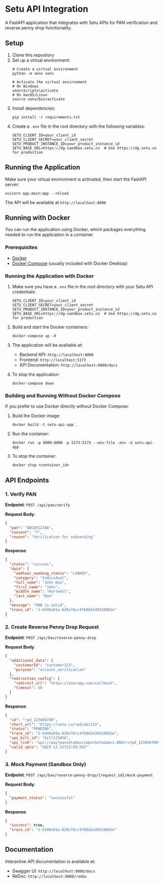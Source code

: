 # Setu API Integration

A FastAPI application that integrates with Setu APIs for PAN verification and reverse penny drop functionality.

## Setup

1. Clone this repository
2. Set up a virtual environment:
   ```
   # Create a virtual environment
   python -m venv venv
   
   # Activate the virtual environment
   # On Windows
   venv\Scripts\activate
   # On macOS/Linux
   source venv/bin/activate
   ```
3. Install dependencies:
   ```
   pip install -r requirements.txt
   ```
4. Create a `.env` file in the root directory with the following variables:
   ```
   SETU_CLIENT_ID=your_client_id
   SETU_CLIENT_SECRET=your_client_secret
   SETU_PRODUCT_INSTANCE_ID=your_product_instance_id
   SETU_BASE_URL=https://dg-sandbox.setu.co  # Use https://dg.setu.co for production
   ```

## Running the Application

Make sure your virtual environment is activated, then start the FastAPI server:

```
uvicorn app.main:app --reload
```

The API will be available at `http://localhost:8000`

## Running with Docker

You can run the application using Docker, which packages everything needed to run the application in a container.

### Prerequisites

- [Docker](https://docs.docker.com/get-docker/)
- [Docker Compose](https://docs.docker.com/compose/install/) (usually included with Docker Desktop)

### Running the Application with Docker

1. Make sure you have a `.env` file in the root directory with your Setu API credentials:
   ```
   SETU_CLIENT_ID=your_client_id
   SETU_CLIENT_SECRET=your_client_secret
   SETU_PRODUCT_INSTANCE_ID=your_product_instance_id
   SETU_BASE_URL=https://dg-sandbox.setu.co  # Use https://dg.setu.co for production
   ```

2. Build and start the Docker containers:
   ```
   docker-compose up -d
   ```

3. The application will be available at:
   - Backend API: `http://localhost:8000`
   - Frontend: `http://localhost:5173`
   - API Documentation: `http://localhost:8000/docs`

4. To stop the application:
   ```
   docker-compose down
   ```

### Building and Running Without Docker Compose

If you prefer to use Docker directly without Docker Compose:

1. Build the Docker image:
   ```
   docker build -t setu-api-app .
   ```

2. Run the container:
   ```
   docker run -p 8000:8000 -p 5173:5173 --env-file .env -d setu-api-app
   ```

3. To stop the container:
   ```
   docker stop <container_id>
   ```

## API Endpoints

### 1. Verify PAN

**Endpoint**: `POST /api/pan/verify`

**Request Body**:
```json
{
  "pan": "ABCDE1234A",
  "consent": "Y",
  "reason": "Verification for onboarding"
}
```

**Response**:
```json
{
  "status": "success",
  "data": {
    "aadhaar_seeding_status": "LINKED",
    "category": "Individual",
    "full_name": "John Doe",
    "first_name": "John",
    "middle_name": "Hartwell",
    "last_name": "Doe"
  },
  "message": "PAN is valid",
  "trace_id": "1-6346a91a-620cf6cc4f68d2e30316881e"
}
```

### 2. Create Reverse Penny Drop Request

**Endpoint**: `POST /api/bav/reverse-penny-drop`

**Request Body**:
```json
{
  "additional_data": {
    "customerId": "customer123",
    "purpose": "account_verification"
  },
  "redirection_config": {
    "redirect_url": "https://yourapp.com/callback",
    "timeout": 60
  }
}
```

**Response**:
```json
{
  "id": "rpd_123456789",
  "short_url": "https://setu.co/rpd/abc123",
  "status": "PENDING",
  "trace_id": "1-6346a91a-620cf6cc4f68d2e30316881e",
  "upi_bill_id": "bill123456",
  "upi_link": "upi://pay?pa=setu@axis&pn=Setu&am=1.00&tr=rpd_123456789",
  "valid_upto": "2023-12-31T23:59:59Z"
}
```

### 3. Mock Payment (Sandbox Only)

**Endpoint**: `POST /api/bav/reverse-penny-drop/{request_id}/mock-payment`

**Request Body**:
```json
{
  "payment_status": "successful"
}
```

**Response**:
```json
{
  "success": true,
  "trace_id": "1-6346a91a-620cf6cc4f68d2e30316881e"
}
```

## Documentation

Interactive API documentation is available at:
- Swagger UI: `http://localhost:8000/docs`
- ReDoc: `http://localhost:8000/redoc` 